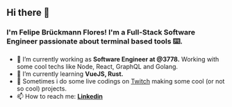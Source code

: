## Hi there 👋

### I'm **Felipe Brückmann Flores**! I'm a Full-Stack Software Engineer passionate about terminal based tools ⌨️.

- 🔭 I’m currently working as **Software Engineer at @3778.** Working with some cool techs like Node, React, GraphQL and Golang.
- 🌱 I’m currently learning **VueJS, Rust.**
- :movie_camera:	Sometimes i do some live codings on [Twitch](https://www.twitch.tv/brxckmann) making some cool (or not so cool) projects.
- 📫 How to reach me: **[Linkedin](https://www.linkedin.com/in/felipefloress/)**
